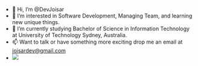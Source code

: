 - 👋 Hi, I’m @DevJoisar
- 👀 I’m interested in Software Development, Managing Team, and learning new unique things.
- 🌱 I’m currently studying Bachelor of Science in Information Technology at University of Technology Sydney, Australia.
- 📫 Want to talk or have something more exciting drop me an email at joisardev@gmail.com
- ![](https://komarev.com/ghpvc/?username=DevJoisar)
